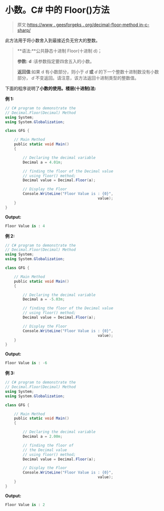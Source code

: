 # 小数。C# 中的 Floor()方法

> 原文:[https://www . geesforgeks . org/decimal-floor-method in-c-sharp/](https://www.geeksforgeeks.org/decimal-floor-method-in-c-sharp/)

此方法用于将小数舍入到最接近负无穷大的整数。

> **语法:**公共静态十进制 Floor(十进制 d)；
> 
> **参数:**
> **d** :该参数指定要四舍五入的小数。
> 
> **返回值**:如果 d 有小数部分，则小于 *d* **或** *d* 的下一个整数十进制数没有小数部分， *d* 不变返回。请注意，该方法返回十进制类型的整数值。

下面的程序说明了**小数的使用。楼层(十进制)法:**

**例 1:**

```cs
// C# program to demonstrate the
// Decimal.Floor(Decimal) Method
using System;
using System.Globalization;

class GFG {

    // Main Method
    public static void Main()
    {

        // Declaring the decimal variable
        Decimal a = 4.01m;

        // finding the floor of the Decimal value
        // using floor() method;
        Decimal value = Decimal.Floor(a);

        // Display the Floor
        Console.WriteLine("Floor Value is : {0}",
                                          value);
    }
}
```

**Output:**

```cs
Floor Value is : 4

```

**例 2:**

```cs
// C# program to demonstrate the
// Decimal.Floor(Decimal) Method
using System;
using System.Globalization;

class GFG {

    // Main Method
    public static void Main()
    {

        // Declaring the decimal variable
        Decimal a = -5.03m;

        // finding the floor of the Decimal value
        // using floor() method;
        Decimal value = Decimal.Floor(a);

        // Display the Floor
        Console.WriteLine("Floor Value is : {0}",
                                          value);
    }
}
```

**Output:**

```cs
Floor Value is : -6

```

**例 3:**

```cs
// C# program to demonstrate the
// Decimal.Floor(Decimal) Method
using System;
using System.Globalization;

class GFG {

    // Main Method
    public static void Main()
    {

        // Declaring the decimal variable
        Decimal a = 2.00m;

        // finding the floor of 
        // the Decimal value
        // using floor() method;
        Decimal value = Decimal.Floor(a);

        // Display the Floor
        Console.WriteLine("Floor Value is : {0}",
                                          value);
    }
}
```

**Output:**

```cs
Floor Value is : 2

```